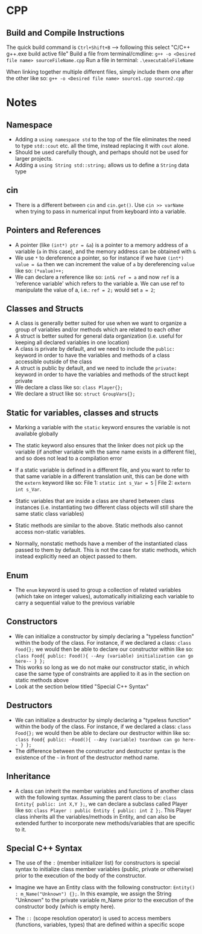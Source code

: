 # CPP
## Build and Compile Instructions

The quick build command is `Ctrl+Shift+B` --> following this select "C/C++ g++.exe build active file"
Build a file from terminal/cmdline: `g++ -o <Desired file name> sourceFileName.cpp`
Run a file in terminal: `.\executableFileName`

When linking together multiple different files, simply include them one after the other like so: `g++ -o <Desired file name> source1.cpp source2.cpp`

# Notes

## Namespace

- Adding a `using namespace std` to the top of the file eliminates the need to type `std::cout` etc. all the time, instead replacing it with `cout` alone.
- Should be used carefully though, and perhaps should not be used for larger projects.
- Adding a `using String std::string;` allows us to define a `String` data type

## cin

- There is a different between `cin` and `cin.get()`. Use `cin >> varName` when trying to pass in numerical input from keyboard into a variable.

## Pointers and References

- A pointer (like `(int*) ptr = &a`) is a pointer to a memory address of a variable (`a` in this case), and the memory address can be obtained with `&`
- We use `*` to dereference a pointer, so for instance if we have `(int*) value = &a` then we can increment the value of `a` by dereferencing `value` like so: `(*value)++;`
- We can declare a reference like so: `int& ref = a` and now `ref` is a 'reference variable' which refers to the variable a. We can use ref to manipulate the value of a, i.e.: `ref = 2;` would set `a = 2`;

## Classes and Structs

- A class is generally better suited for use when we want to organize a group of variables and/or methods which are related to each other
- A struct is better suited for general data organization (i.e. useful for keeping all declared variables in one location)
- A class is private by default, and we need to include the `public:` keyword in order to have the variables and methods of a class accessible outside of the class
- A struct is public by default, and we need to include the `private:` keyword in order to have the variables and methods of the struct kept private
- We declare a class like so: `class Player{};`
- We declare a struct like so: `struct GroupVars{};`

## Static for variables, classes and structs

- Marking a variable with the `static` keyword ensures the variable is not available globally
- The static keyword also ensures that the linker does not pick up the variable (if another variable with the same name exists in a different file), and so does not lead to a compilation error
- If a static variable is defined in a different file, and you want to refer to that same variable in a different translation unit, this can be done with the `extern` keyword like so:
  File 1: `static int s_Var = 5` | File 2: `extern int s_Var`.

- Static variables that are inside a class are shared between class instances (i.e. instantiating two different class objects will still share the same static class variables)
- Static methods are similar to the above. Static methods also cannot access non-static variables.
- Normally, nonstatic methods have a member of the instantiated class passed to them by default. This is not the case for static methods, which instead explicitly need an object passed to them.

## Enum

- The `enum` keyword is used to group a collection of related variables (which take on integer values), automatically initializing each variable to carry
  a sequential value to the previous variable

## Constructors

- We can initialize a constructor by simply declaring a "typeless function" within the body of the class. For instance, if we declared a class: `class Food{};`
  we would then be able to declare our constructor within like so: `class Food{ public: Food(){ --Any (variable) initialization can go here-- } };`
- This works so long as we do not make our constructor static, in which case the same type of constraints are applied to it as in the section on static methods above
- Look at the section below titled "Special C++ Syntax"

## Destructors

- We can initialize a destructor by simply declaring a "typeless function" within the body of the class. For instance, if we declared a class: `class Food{};`
  we would then be able to declare our destructor within like so: `class Food{ public: ~Food(){ --Any (variable) teardown can go here-- } };`
- The difference between the constructor and destructor syntax is the existence of the `~` in front of the destructor method name.

## Inheritance

- A class can inherit the member variables and functions of another class with the following syntax.
  Assuming the parent class to be: `class Entity{ public: int X,Y };`, we can declare a subclass called Player like so:
  `class Player : public Entity { public: int Z };`. This Player class inherits all the variables/methods in Entity, and can also be extended further to incorporate
  new methods/variables that are specific to it.

## Special C++ Syntax

- The use of the `:` (member initializer list) for constructors is special syntax to initialize class member variables (public, private or otherwise) prior to the
  execution of the body of the constructor.
- Imagine we have an Entity class with the following constructor: `Entity() : m_Name("Unknown") {};`. In this example, we assign the String "Unknown" to the private
  variable m_Name prior to the execution of the constructor body (which is empty here).

- The `::` (scope resolution operator) is used to access members (functions, variables, types) that are defined within a specific scope